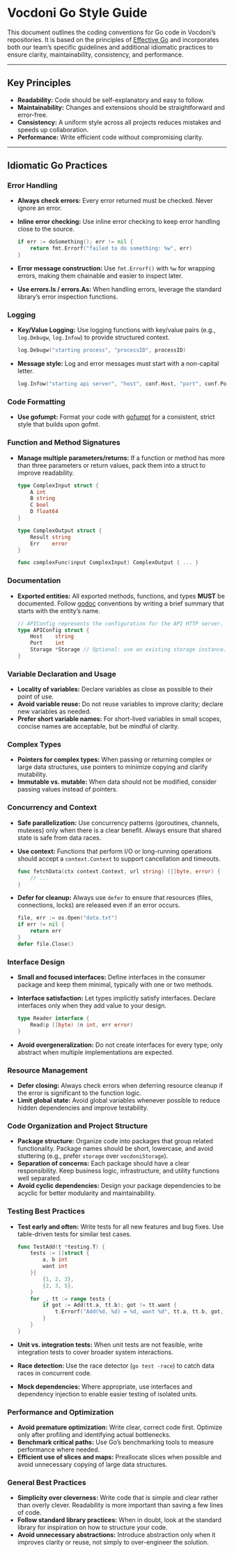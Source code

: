 # Vocdoni Go Style Guide

This document outlines the coding conventions for Go code in Vocdoni’s repositories. It is based on the principles of [Effective Go](https://golang.org/doc/effective_go) and incorporates both our team’s specific guidelines and additional idiomatic practices to ensure clarity, maintainability, consistency, and performance.

---

## Key Principles

- **Readability:** Code should be self-explanatory and easy to follow.
- **Maintainability:** Changes and extensions should be straightforward and error-free.
- **Consistency:** A uniform style across all projects reduces mistakes and speeds up collaboration.
- **Performance:** Write efficient code without compromising clarity.

---

## Idiomatic Go Practices

### Error Handling
- **Always check errors:** Every error returned must be checked. Never ignore an error.
- **Inline error checking:** Use inline error checking to keep error handling close to the source.
  
  ```go
  if err := doSomething(); err != nil {
      return fmt.Errorf("failed to do something: %w", err)
  }
  ```
- **Error message construction:** Use `fmt.Errorf()` with `%w` for wrapping errors, making them chainable and easier to inspect later.
- **Use errors.Is / errors.As:** When handling errors, leverage the standard library’s error inspection functions.

### Logging
- **Key/Value Logging:** Use logging functions with key/value pairs (e.g., `log.Debugw`, `log.Infow`) to provide structured context.
  
  ```go
  log.Debugw("starting process", "processID", processID)
  ```
- **Message style:** Log and error messages must start with a non-capital letter.
  
  ```go
  log.Infow("starting api server", "host", conf.Host, "port", conf.Port)
  ```

### Code Formatting
- **Use gofumpt:** Format your code with [gofumpt](https://github.com/mvdan/gofumpt) for a consistent, strict style that builds upon gofmt.

### Function and Method Signatures
- **Manage multiple parameters/returns:** If a function or method has more than three parameters or return values, pack them into a struct to improve readability.
  
  ```go
  type ComplexInput struct {
      A int
      B string
      C bool
      D float64
  }
  
  type ComplexOutput struct {
      Result string
      Err    error
  }
  
  func complexFunc(input ComplexInput) ComplexOutput { ... }
  ```

### Documentation
- **Exported entities:** All exported methods, functions, and types **MUST** be documented. Follow [godoc](https://blog.golang.org/godoc) conventions by writing a brief summary that starts with the entity’s name.
  
  ```go
  // APIConfig represents the configuration for the API HTTP server.
  type APIConfig struct {
      Host    string
      Port    int
      Storage *Storage // Optional: use an existing storage instance.
  }
  ```

### Variable Declaration and Usage
- **Locality of variables:** Declare variables as close as possible to their point of use.
- **Avoid variable reuse:** Do not reuse variables to improve clarity; declare new variables as needed.
- **Prefer short variable names:** For short-lived variables in small scopes, concise names are acceptable, but be mindful of clarity.

### Complex Types
- **Pointers for complex types:** When passing or returning complex or large data structures, use pointers to minimize copying and clarify mutability.
- **Immutable vs. mutable:** When data should not be modified, consider passing values instead of pointers.

### Concurrency and Context
- **Safe parallelization:** Use concurrency patterns (goroutines, channels, mutexes) only when there is a clear benefit. Always ensure that shared state is safe from data races.
- **Use context:** Functions that perform I/O or long-running operations should accept a `context.Context` to support cancellation and timeouts.
  
  ```go
  func fetchData(ctx context.Context, url string) ([]byte, error) {
      // ...
  }
  ```
- **Defer for cleanup:** Always use `defer` to ensure that resources (files, connections, locks) are released even if an error occurs.
  
  ```go
  file, err := os.Open("data.txt")
  if err != nil {
      return err
  }
  defer file.Close()
  ```

### Interface Design
- **Small and focused interfaces:** Define interfaces in the consumer package and keep them minimal, typically with one or two methods.
- **Interface satisfaction:** Let types implicitly satisfy interfaces. Declare interfaces only when they add value to your design.
  
  ```go
  type Reader interface {
      Read(p []byte) (n int, err error)
  }
  ```
- **Avoid overgeneralization:** Do not create interfaces for every type; only abstract when multiple implementations are expected.

### Resource Management
- **Defer closing:** Always check errors when deferring resource cleanup if the error is significant to the function logic.
- **Limit global state:** Avoid global variables whenever possible to reduce hidden dependencies and improve testability.

### Code Organization and Project Structure
- **Package structure:** Organize code into packages that group related functionality. Package names should be short, lowercase, and avoid stuttering (e.g., prefer `storage` over `vocdoniStorage`).
- **Separation of concerns:** Each package should have a clear responsibility. Keep business logic, infrastructure, and utility functions well separated.
- **Avoid cyclic dependencies:** Design your package dependencies to be acyclic for better modularity and maintainability.

### Testing Best Practices
- **Test early and often:** Write tests for all new features and bug fixes. Use table-driven tests for similar test cases.
  
  ```go
  func TestAdd(t *testing.T) {
      tests := []struct {
          a, b int
          want int
      }{
          {1, 2, 3},
          {2, 3, 5},
      }
      for _, tt := range tests {
          if got := Add(tt.a, tt.b); got != tt.want {
              t.Errorf("Add(%d, %d) = %d, want %d", tt.a, tt.b, got, tt.want)
          }
      }
  }
  ```
- **Unit vs. integration tests:** When unit tests are not feasible, write integration tests to cover broader system interactions.
- **Race detection:** Use the race detector (`go test -race`) to catch data races in concurrent code.
- **Mock dependencies:** Where appropriate, use interfaces and dependency injection to enable easier testing of isolated units.

### Performance and Optimization
- **Avoid premature optimization:** Write clear, correct code first. Optimize only after profiling and identifying actual bottlenecks.
- **Benchmark critical paths:** Use Go’s benchmarking tools to measure performance where needed.
- **Efficient use of slices and maps:** Preallocate slices when possible and avoid unnecessary copying of large data structures.

### General Best Practices
- **Simplicity over cleverness:** Write code that is simple and clear rather than overly clever. Readability is more important than saving a few lines of code.
- **Follow standard library practices:** When in doubt, look at the standard library for inspiration on how to structure your code.
- **Avoid unnecessary abstractions:** Introduce abstraction only when it improves clarity or reuse, not simply to over-engineer the solution.

